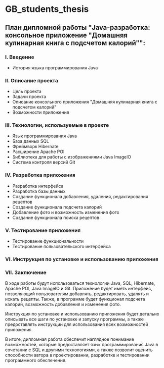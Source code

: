 # GB_students_thesis


## План дипломной работы "Java-разработка: консольное приложение "Домашняя кулинарная книга с подсчетом калорий"":

### I. Введение
- История языка программирования Java

### II. Описание проекта
- Цель проекта
- Задачи проекта
- Описание консольного приложения "Домашняя кулинарная книга с подсчетом калорий"
- Возможности приложения

### III. Технологии, используемые в проекте
- Язык программирования Java
- База данных SQL
- Фреймворк Hibernate
- Расширение Apache POI
- Библиотека для работы с изображениями Java ImageIO
- Система контроля версий Git

### IV. Разработка приложения
- Разработка интерфейса
- Разработка базы данных
- Создание функционала добавления, удаления, редактирования рецептов
- Создание функционала подсчета калорий
- Добавление фото и возможность изменения фото
- Создание функционала поиска рецептов

### V. Тестирование приложения
- Тестирование функциональности
- Тестирование пользовательского интерфейса

### VI. Инструкция по установке и использованию приложения

### VII. Заключение

В ходе работы будут использоваться технологии Java, SQL, Hibernate, Apache POI, Java ImageIO и Git.
Приложение будет иметь интерфейс, позволяющий пользователям добавлять, редактировать, удалять и искать рецепты. 
Также, в программе будет функционал подсчета калорий, возможность добавления и изменения фото.

Инструкция по установке и использованию приложения будет детально описывать все шаги по установке и запуску программы, 
а также предоставлять инструкции для использования всех возможностей приложения.

В итоге, дипломная работа обеспечит наглядное понимание возможностей, 
которые предоставляет язык программирования Java в сочетании с SQL и другими технологиями, 
а также позволит оценить способности автора в проектировании, разработке и тестировании программного обеспечения.
